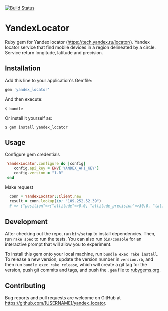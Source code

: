 [![Build Status](https://travis-ci.org/sergey-chechaev/yandex_locator.svg?branch=master)](https://travis-ci.org/sergey-chechaev/yandex_locator)

# YandexLocator

Ruby gem for Yandex locator (https://tech.yandex.ru/locator/). Yandex locator service that find mobile devices in a region delineated by a circle. Service return longitude, latitude and precision. 

## Installation

Add this line to your application's Gemfile:

```ruby
gem 'yandex_locator'
```

And then execute:

    $ bundle

Or install it yourself as:

    $ gem install yandex_locator

## Usage

Configure gem credentials 

```ruby
 YandexLocator.configure do |config|
    config.api_key = ENV['YANDEX_API_KEY']
    config.version = "1.0"
 end
```

Make request

```ruby
  conn = YandexLocator::Client.new
  result = conn.lookup(ip: "109.252.52.39")
  # => {"position"=>{"altitude"=>0.0, "altitude_precision"=>30.0, "latitude"=>55.75395965576172, "longitude"=>37.62039184570312, "precision"=>100000.0, "type"=>"ip"}}
```


## Development

After checking out the repo, run `bin/setup` to install dependencies. Then, run `rake spec` to run the tests. You can also run `bin/console` for an interactive prompt that will allow you to experiment.

To install this gem onto your local machine, run `bundle exec rake install`. To release a new version, update the version number in `version.rb`, and then run `bundle exec rake release`, which will create a git tag for the version, push git commits and tags, and push the `.gem` file to [rubygems.org](https://rubygems.org).

## Contributing

Bug reports and pull requests are welcome on GitHub at https://github.com/[USERNAME]/yandex_locator.

